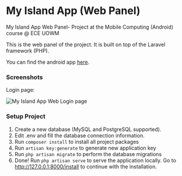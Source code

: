 # My Island App (Web Panel)
My Island App Web Panel- Project at the Mobile Computing (Android) course @ ECE UOWM

This is the web panel of the project. It is built on top of the Laravel framework (PHP).

You can find the android app [here](https://github.com/mpvasilis/MobileComputing_MyIslandApp).

### Screenshots

Login page:

![My Island App Web Login page](https://i.imgur.com/egjcBfH.png)
### Setup Project

1. Create a new database (MySQL and PostgreSQL supported).
2. Edit .env and fill the database connection information.
3. Run `composer install` to install all project packages
4. Run `artisan key:generate` to generate new application key
5. Run `php artisan migrate` to perform the database migrations
6. Done! Run `php artisan serve` to serve the application locally. Go to http://127.0.0.1:8000/install to continue with the installation.
